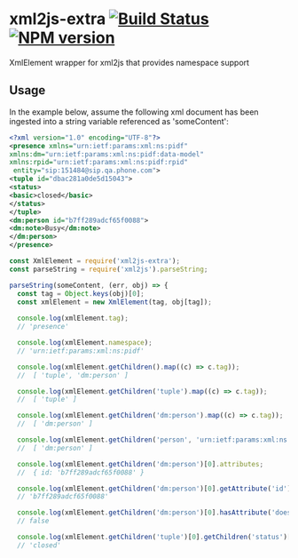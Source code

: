 # xml2js-extra [![Build Status](https://secure.travis-ci.org/davehorton/xml2j-extra.png)](http://travis-ci.org/davehorton/xml2j-extra) [![NPM version](https://badge.fury.io/js/xml2j-extra.svg)](http://badge.fury.io/js/xml2j-extra)

XmlElement wrapper for xml2js that provides namespace support

## Usage

In the example below, assume the following xml document has been ingested into a string variable referenced as 'someContent':
```xml
<?xml version="1.0" encoding="UTF-8"?>
<presence xmlns="urn:ietf:params:xml:ns:pidf"
xmlns:dm="urn:ietf:params:xml:ns:pidf:data-model"
xmlns:rpid="urn:ietf:params:xml:ns:pidf:rpid"
 entity="sip:151484@sip.qa.phone.com">
<tuple id="dbac281a0de5d15043">
<status>
<basic>closed</basic>
</status>
</tuple>
<dm:person id="b7ff289adcf65f0088">
<dm:note>Busy</dm:note>
</dm:person>
</presence>
```

```js
const XmlElement = require('xml2js-extra');
const parseString = require('xml2js').parseString;

parseString(someContent, (err, obj) => {
  const tag = Object.keys(obj)[0];
  const xmlElement = new XmlElement(tag, obj[tag]);
  
  console.log(xmlElement.tag);
  // 'presence'

  console.log(xmlElement.namespace);
  // 'urn:ietf:params:xml:ns:pidf'

  console.log(xmlElement.getChildren().map((c) => c.tag));
  //  [ 'tuple', 'dm:person' ]

  console.log(xmlElement.getChildren('tuple').map((c) => c.tag));
  //  [ 'tuple' ]

  console.log(xmlElement.getChildren('dm:person').map((c) => c.tag));
  //  [ 'dm:person' ]

  console.log(xmlElement.getChildren('person', 'urn:ietf:params:xml:ns:pidf:data-model').map((c) => c.tag));
  //  [ 'dm:person' ]

  console.log(xmlElement.getChildren('dm:person')[0].attributes;
  //  { id: 'b7ff289adcf65f0088' }

  console.log(xmlElement.getChildren('dm:person')[0].getAttribute('id'));
  // 'b7ff289adcf65f0088'

  console.log(xmlElement.getChildren('dm:person')[0].hasAttribute('does-not-exist'));
  // false

  console.log(xmlElement.getChildren('tuple')[0].getChildren('status')[0].getChildren('basic')[0].content);
  // 'closed'
```